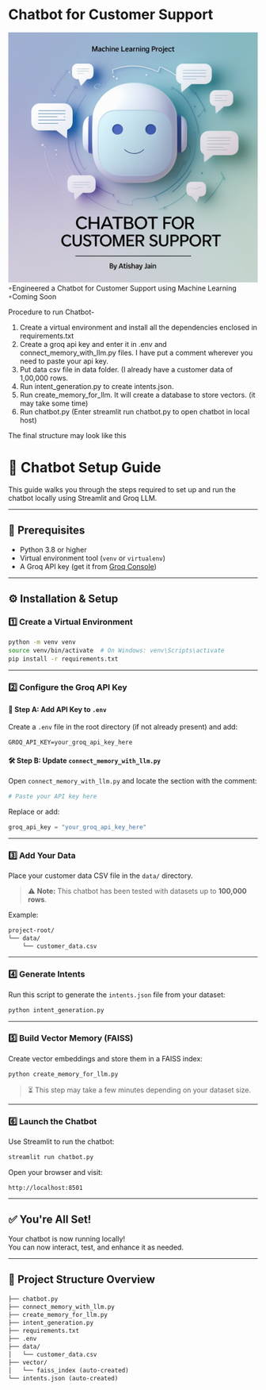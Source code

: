 # Chatbot for Customer Support
![Chatbot_for_Customer_Support.jpg](Chatbot_for_Customer_Support.jpg)
◦Engineered a Chatbot for Customer Support using Machine Learning
<br>
◦Coming Soon


Procedure to run Chatbot-
1. Create a virtual environment and install all the dependencies enclosed in requirements.txt
2. Create a groq api key and enter it in .env and connect_memory_with_llm.py files. I have put a comment wherever you need to paste your api key.
3. Put data csv file in data folder. (I already have a customer data of 1,00,000 rows.
4. Run intent_generation.py to create intents.json.
5. Run create_memory_for_llm. It will create a database to store vectors. (it may take some time)
6. Run chatbot.py (Enter streamlit run chatbot.py to open chatbot in local host)

The final structure may look like this


# 🤖 Chatbot Setup Guide

This guide walks you through the steps required to set up and run the chatbot locally using Streamlit and Groq LLM.

---

## 🧰 Prerequisites

- Python 3.8 or higher
- Virtual environment tool (`venv` or `virtualenv`)
- A Groq API key (get it from [Groq Console](https://console.groq.com/))

---

## ⚙️ Installation & Setup

### 1️⃣ Create a Virtual Environment

```bash
python -m venv venv
source venv/bin/activate  # On Windows: venv\Scripts\activate
pip install -r requirements.txt
```

---

### 2️⃣ Configure the Groq API Key

#### 🔐 Step A: Add API Key to `.env`

Create a `.env` file in the root directory (if not already present) and add:

```
GROQ_API_KEY=your_groq_api_key_here
```

#### 🛠 Step B: Update `connect_memory_with_llm.py`

Open `connect_memory_with_llm.py` and locate the section with the comment:

```python
# Paste your API key here
```

Replace or add:

```python
groq_api_key = "your_groq_api_key_here"
```

---

### 3️⃣ Add Your Data

Place your customer data CSV file in the `data/` directory.

> ⚠️ **Note:** This chatbot has been tested with datasets up to **100,000 rows**.

Example:

```plaintext
project-root/
└── data/
    └── customer_data.csv
```

---

### 4️⃣ Generate Intents

Run this script to generate the `intents.json` file from your dataset:

```bash
python intent_generation.py
```

---

### 5️⃣ Build Vector Memory (FAISS)

Create vector embeddings and store them in a FAISS index:

```bash
python create_memory_for_llm.py
```

> ⏳ This step may take a few minutes depending on your dataset size.

---

### 6️⃣ Launch the Chatbot

Use Streamlit to run the chatbot:

```bash
streamlit run chatbot.py
```

Open your browser and visit:

```
http://localhost:8501
```

---

## ✅ You're All Set!

Your chatbot is now running locally!  
You can now interact, test, and enhance it as needed.

---

## 📁 Project Structure Overview

```plaintext
├── chatbot.py
├── connect_memory_with_llm.py
├── create_memory_for_llm.py
├── intent_generation.py
├── requirements.txt
├── .env
├── data/
│   └── customer_data.csv
├── vector/
│   └── faiss_index (auto-created)
└── intents.json (auto-created)
```
